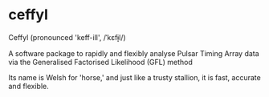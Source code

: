 # ceffyl
Ceffyl (pronounced 'keff-ill', /ˈkɛfɨ̞l/)

A software package to rapidly and flexibly analyse Pulsar Timing Array data via the Generalised Factorised Likelihood (GFL) method

Its name is Welsh for 'horse,' and just like a trusty stallion, it is fast, accurate and flexible.
